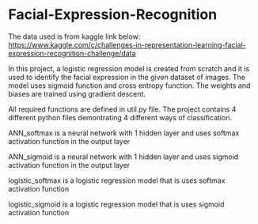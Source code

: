 # Facial-Expression-Recognition

The data used is from kaggle link below:
https://www.kaggle.com/c/challenges-in-representation-learning-facial-expression-recognition-challenge/data

In this project, a logistic regression model is created from scratch and it is used to identify the facial expression in the given dataset of images.
The model uses sigmoid function and cross entropy function.
The weights and biases are trained using gradient descent.

All required functions are defined in util.py file. The project contains 4 different python files demontrating 4 different ways of classification.

ANN_softmax is a neural network with 1 hidden layer and uses softmax activation function in the output layer

ANN_sigmoid is a neural network with 1 hidden layer and uses sigmoid activation function in the output layer

logistic_softmax is a logistic regression model that is uses softmax activation function

logistic_sigmoid is a logistic regression model that is uses sigmoid activation function
